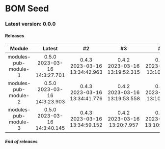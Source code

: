# BOM Seed

### Latest version: 0.0.0

#### Releases
                
| Module | Latest | #2 | #3 | #4 | #5 |
| :----: | :----: | :----: | :----: | :----: | :----: |
| modules-pub-module-1 | 0.5.0<br> 2023-03-16<br> 14:3:27.701 | 0.4.3<br> 2023-03-16<br> 13:34:42.963 | 0.4.2<br> 2023-03-16<br> 13:19:52.315 | 0.4.1<br> 2023-03-16<br> 13:10:6.406 | -<br> 2023-03-16<br> 14:3:41.504 |
| modules-pub-module-2 | 0.5.0<br> 2023-03-16<br> 14:3:23.903 | 0.4.3<br> 2023-03-16<br> 13:34:41.776 | 0.4.2<br> 2023-03-16<br> 13:19:53.558 | 0.4.1<br> 2023-03-16<br> 13:10:6.607 | -<br> 2023-03-16<br> 14:3:41.504 |
| modules-pub-module-3 | 0.5.0<br> 2023-03-16<br> 14:3:40.145 | 0.4.3<br> 2023-03-16<br> 13:34:59.152 | 0.4.2<br> 2023-03-16<br> 13:20:7.957 | 0.4.1<br> 2023-03-16<br> 13:10:22.253 | 0.4.0<br> 2023-03-16<br> 13:2:36.821 |
                
                
##### End of releases

